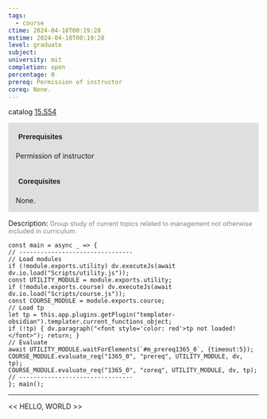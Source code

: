 ```yaml
---
tags:
  - course
ctime: 2024-04-18T00:19:28
mstime: 2024-04-18T00:19:28
level: graduate
subject: 
university: mit
completion: open
percentage: 0
prereq: Permission of instructor
coreq: None.
---
```


catalog [15.S54](http://student.mit.edu/catalog/m15c.html#15.S54)

<span style="display: block; padding: 15px; background-color: rgb(100, 100, 100, 0.2);"><font id="m_prereq1365_0" style="display: block; font-family: Arial, sans-serif; font-weight: bold; padding: 5px">Prerequisites</font><br><span id="prereq1365_0">Permission of instructor</span></span>
<span style="display: block; padding: 15px; background-color: rgb(100, 100, 100, 0.2);"><font id="m_coreq1365_0" style="display: block; font-family: Arial, sans-serif; font-weight: bold; padding: 5px">Corequisites</font><br><span id="coreq1365_0">None.</span></span>

<font style="">Description:</font>
<font style="color: grey; font-size: 0.8rem;">Group study of current topics related to management not otherwise included in curriculum.</font>

```dataviewjs
const main = async _ => {
// --------------------------------
// Load modules
if (!module.exports.utility) dv.executeJs(await dv.io.load("Scripts/utility.js"));
const UTILITY_MODULE = module.exports.utility;
if (!module.exports.course) dv.executeJs(await dv.io.load("Scripts/course.js"));
const COURSE_MODULE = module.exports.course;
// Load tp
let tp = this.app.plugins.getPlugin("templater-obsidian").templater.current_functions_object;
if (!tp) { dv.paragraph("<font style='color: red'>tp not loaded!</font>"); return; }
// Evaluate
await UTILITY_MODULE.waitForElements(`#m_prereq1365_0`, {timeout:5});
COURSE_MODULE.evaluate_req("1365_0", "prereq", UTILITY_MODULE, dv, tp);
COURSE_MODULE.evaluate_req("1365_0", "coreq", UTILITY_MODULE, dv, tp);
// --------------------------------
}; main();
```

---

<< HELLO, WORLD >>
